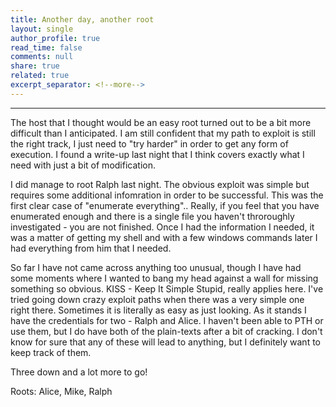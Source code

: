 ```yaml
---
title: Another day, another root
layout: single
author_profile: true
read_time: false
comments: null
share: true
related: true
excerpt_separator: <!--more-->
---
```

_______________________________________________________________________________________________________________________________________

The host that I thought would be an easy root turned out to be a bit more difficult than I anticipated. I am still confident that my path to exploit is still the right track, I just need to "try harder" in order to get any form of execution. I found a write-up last night that I think covers exactly what I need with just a bit of modification.
<!--more-->
I did manage to root Ralph last night. The obvious exploit was simple but requires some additional infomration in order to be successful. This was the first clear case of "enumerate everything".. Really, if you feel that you have enumerated enough and there is a single file you haven't throroughly investigated - you are not finished. Once I had the information I needed, it was a matter of getting my shell and with a few windows commands later I had everything from him that I needed. 

So far I have not came across anything too unusual, though I have had some moments where I wanted to bang my head against a wall for missing something so obvious. KISS - Keep It Simple Stupid, really applies here. I've tried going down crazy exploit paths when there was a very simple one right there. Sometimes it is literally as easy as just looking. 
As it stands I have the credentials for two - Ralph and Alice. I haven't been able to PTH or use them, but I do have both of the plain-texts after a bit of cracking. I don't know for sure that any of these will lead to anything, but I definitely want to keep track of them. 

Three down and a lot more to go! 

Roots: Alice, Mike, Ralph
